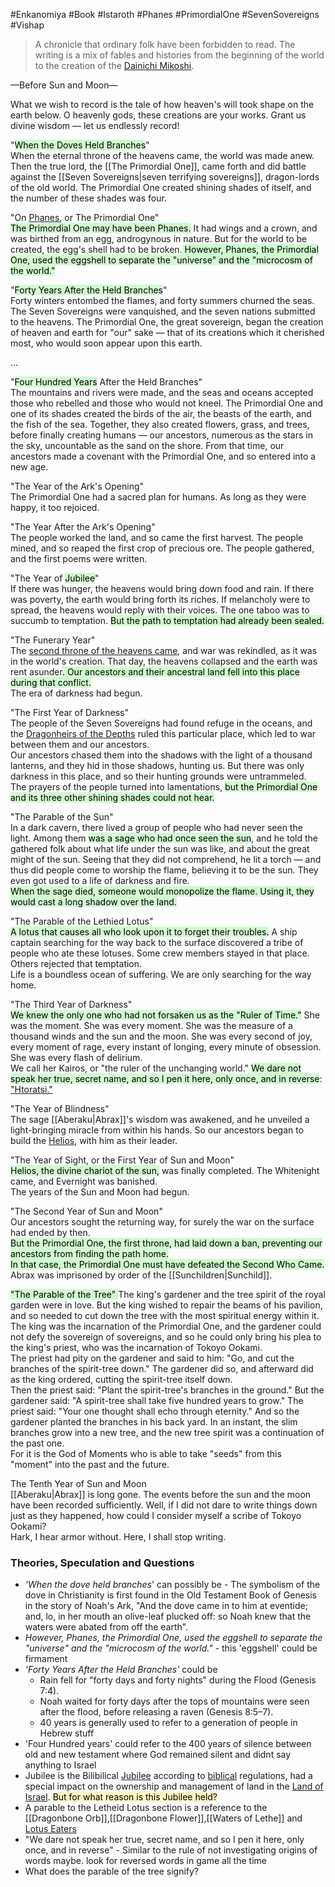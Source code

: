 #Enkanomiya #Book #Istaroth #Phanes #PrimordialOne #SevenSovereigns #Vishap 

> A chronicle that ordinary folk have been forbidden to read. The writing is a mix of fables and histories from the beginning of the world to the creation of the [Dainichi Mikoshi](https://genshin-impact.fandom.com/wiki/Dainichi_Mikoshi "Dainichi Mikoshi").

—Before Sun and Moon—

What we wish to record is the tale of how heaven's will took shape on the earth below. O heavenly gods, these creations are your works. Grant us divine wisdom — let us endlessly record!

"<mark style="background: #BBFABBA6;">When the Doves Held Branches</mark>"  
When the eternal throne of the heavens came, the world was made anew. Then the true lord, the [[The Primordial One]], came forth and did battle against the [[Seven Sovereigns|seven terrifying sovereigns]], dragon-lords of the old world. The Primordial One created shining shades of itself, and the number of these shades was four.

"On [Phanes](https://genshin-impact.fandom.com/wiki/Phanes "Phanes"), or The Primordial One"  
<mark style="background: #BBFABBA6;">The Primordial One may have been Phanes.</mark> It had wings and a crown, and was birthed from an egg, androgynous in nature. But for the world to be created, the egg's shell had to be broken.<mark style="background: #BBFABBA6;"> However, Phanes, the Primordial One, used the eggshell to separate the "universe" and the "microcosm of the world."</mark>

"<mark style="background: #BBFABBA6;">Forty Years After the Held Branches</mark>"  
Forty winters entombed the flames, and forty summers churned the seas. The Seven Sovereigns were vanquished, and the seven nations submitted to the heavens. The Primordial One, the great sovereign, began the creation of heaven and earth for "our" sake — that of its creations which it cherished most, who would soon appear upon this earth.

...

"<mark style="background: #BBFABBA6;">Four Hundred Years</mark> After the Held Branches"  
The mountains and rivers were made, and the seas and oceans accepted those who rebelled and those who would not kneel. The Primordial One and one of its shades created the birds of the air, the beasts of the earth, and the fish of the sea. Together, they also created flowers, grass, and trees, before finally creating humans — our ancestors, numerous as the stars in the sky, uncountable as the sand on the shore. From that time, our ancestors made a covenant with the Primordial One, and so entered into a new age.

"The Year of the Ark's Opening"  
The Primordial One had a sacred plan for humans. As long as they were happy, it too rejoiced.

"The Year After the Ark's Opening"  
The people worked the land, and so came the first harvest. The people mined, and so reaped the first crop of precious ore. The people gathered, and the first poems were written.

"The Year of <mark style="background: #BBFABBA6;">Jubilee</mark>"  
If there was hunger, the heavens would bring down food and rain. If there was poverty, the earth would bring forth its riches. If melancholy were to spread, the heavens would reply with their voices. The one taboo was to succumb to temptation. <mark style="background: #BBFABBA6;">But the path to temptation had already been sealed.</mark>

"The Funerary Year"  
The [second throne of the heavens came](https://genshin-impact.fandom.com/wiki/Second_Who_Came "Second Who Came"), and war was rekindled, as it was in the world's creation. That day, the heavens collapsed and the earth was rent asunder<mark style="background: #BBFABBA6;">. Our ancestors and their ancestral land fell into this place during that conflict.</mark>  
The era of darkness had begun.

"The First Year of Darkness"  
The people of the Seven Sovereigns had found refuge in the oceans, and the [Dragonheirs of the Depths](https://genshin-impact.fandom.com/wiki/Dragonheir_of_the_Depths "Dragonheir of the Depths") ruled this particular place, which led to war between them and our ancestors.  
Our ancestors chased them into the shadows with the light of a thousand lanterns, and they hid in those shadows, hunting us. But there was only darkness in this place, and so their hunting grounds were untrammeled.  
The prayers of the people turned into lamentations, <mark style="background: #BBFABBA6;">but the Primordial One and its three other shining shades could not hear.</mark>

"The Parable of the Sun"  
In a dark cavern, there lived a group of people who had never seen the light. Among them <mark style="background: #BBFABBA6;">was a sage who had once seen the sun</mark>, and he told the gathered folk about what life under the sun was like, and about the great might of the sun. Seeing that they did not comprehend, he lit a torch — and thus did people come to worship the flame, believing it to be the sun. They even got used to a life of darkness and fire.  
<mark style="background: #BBFABBA6;">When the sage died, someone would monopolize the flame. Using it, they would cast a long shadow over the land.</mark>

"The Parable of the Lethied Lotus"  
<mark style="background: #BBFABBA6;">A lotus that causes all who look upon it to forget their troubles.</mark> A ship captain searching for the way back to the surface discovered a tribe of people who ate these lotuses. Some crew members stayed in that place. Others rejected that temptation.  
Life is a boundless ocean of suffering. We are only searching for the way home.

"The Third Year of Darkness"  
<mark style="background: #BBFABBA6;">We knew the only one who had not forsaken us as the "Ruler of Time."</mark> She was the moment. She was every moment. She was the measure of a thousand winds and the sun and the moon. She was every second of joy, every moment of rage, every instant of longing, every minute of obsession. She was every flash of delirium.  
We call her Kairos, or "the ruler of the unchanging world." <mark style="background: #BBFABBA6;">We dare not speak her true, secret name, and so I pen it here, only once, and in reverse</mark>: ["Htoratsi."](https://genshin-impact.fandom.com/wiki/Istaroth "Istaroth")

"The Year of Blindness"  
The sage [[Aberaku|Abrax]]'s wisdom was awakened, and he unveiled a light-bringing miracle from within his hands. So our ancestors began to build the [Helios](https://genshin-impact.fandom.com/wiki/Helios "Helios"), with him as their leader.

"The Year of Sight, or the First Year of Sun and Moon"  
<mark style="background: #BBFABBA6;">Helios, the divine chariot of the sun,</mark> was finally completed. The Whitenight came, and Evernight was banished.  
The years of the Sun and Moon had begun.

"The Second Year of Sun and Moon"  
Our ancestors sought the returning way, for surely the war on the surface had ended by then.  
<mark style="background: #BBFABBA6;">But the Primordial One, the first throne, had laid down a ban, preventing our ancestors from finding the path home.  
In that case, the Primordial One must have defeated the Second Who Came.  </mark>
Abrax was imprisoned by order of the [[Sunchildren|Sunchild]].

<mark style="background: #BBFABBA6;">"The Parable of the Tree"  </mark>
The king's gardener and the tree spirit of the royal garden were in love. But the king wished to repair the beams of his pavilion, and so needed to cut down the tree with the most spiritual energy within it. The king was the incarnation of the Primordial One, and the gardener could not defy the sovereign of sovereigns, and so he could only bring his plea to the king's priest, who was the incarnation of Tokoyo Ookami.  
The priest had pity on the gardener and said to him: "Go, and cut the branches of the spirit-tree down." The gardener did so, and afterward did as the king ordered, cutting the spirit-tree itself down.  
Then the priest said: "Plant the spirit-tree's branches in the ground." But the gardener said: "A spirit-tree shall take five hundred years to grow." The priest said: "Your one thought shall echo through eternity." And so the gardener planted the branches in his back yard. In an instant, the slim branches grow into a new tree, and the new tree spirit was a continuation of the past one.  
For it is the God of Moments who is able to take "seeds" from this "moment" into the past and the future.

The Tenth Year of Sun and Moon  
[[Aberaku|Abrax]] is long gone. The events before the sun and the moon have been recorded sufficiently. Well, if I did not dare to write things down just as they happened, how could I consider myself a scribe of Tokoyo Ookami?  
Hark, I hear armor without. Here, I shall stop writing.

### Theories, Speculation and Questions

- *'When the dove held branches*' can possibly be - The symbolism of the dove in Christianity is first found in the Old Testament Book of Genesis in the story of Noah's Ark, "And the dove came in to him at eventide; and, lo, in her mouth an olive-leaf plucked off: so Noah knew that the waters were abated from off the earth".
- *However, Phanes, the Primordial One, used the eggshell to separate the "universe" and the "microcosm of the world."* - this 'eggshell' could be firmament
- *'Forty Years After the Held Branches'* could be 
	- Rain fell for "forty days and forty nights" during the Flood (Genesis 7:4).
	- Noah waited for forty days after the tops of mountains were seen after the flood, before releasing a raven (Genesis 8:5–7).
	- 40 years is generally used to refer to a generation of people in Hebrew stuff
- 'Four Hundred years' could refer to the 400 years of silence between old and new testament where God remained silent and didnt say anything to Israel
- Jubilee is the Bilibilical [Jubilee](https://en.wikipedia.org/wiki/Jubilee_(biblical)) according to [biblical](https://en.wikipedia.org/wiki/Bible "Bible") regulations, had a special impact on the ownership and management of land in the [Land of Israel](https://en.wikipedia.org/wiki/Land_of_Israel "Land of Israel"). <mark style="background: #FFF3A3A6;">But for what reason is this Jubilee held?</mark>
- A parable to the Letheid Lotus section is a reference to the [[Dragonbone Orb]],[[Dragonbone Flower]],[[Waters of Lethe]] and [Lotus Eaters](https://en.wikipedia.org/wiki/Lotus-eaters)
- "We dare not speak her true, secret name, and so I pen it here, only once, and in reverse" - Similar to the rule of not investigating origins of words maybe. look for reversed words in game all the time
- What does the parable of the tree signify?